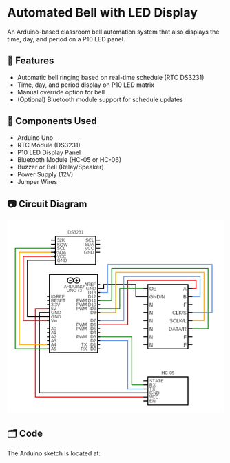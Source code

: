 # Automated Bell with LED Display

An Arduino-based classroom bell automation system that also displays the time, day, and period on a P10 LED panel.

## 🔧 Features

- Automatic bell ringing based on real-time schedule (RTC DS3231)
- Time, day, and period display on P10 LED matrix
- Manual override option for bell
- (Optional) Bluetooth module support for schedule updates

## 🧰 Components Used

- Arduino Uno
- RTC Module (DS3231)
- P10 LED Display Panel
- Bluetooth Module (HC-05 or HC-06)
- Buzzer or Bell (Relay/Speaker)
- Power Supply (12V)
- Jumper Wires

## 📷 Circuit Diagram

![Circuit Diagram](Automated_Bell_with_LED_Display/circuit_diagram/circuit.png)

## 🗂️ Code

The Arduino sketch is located at:
